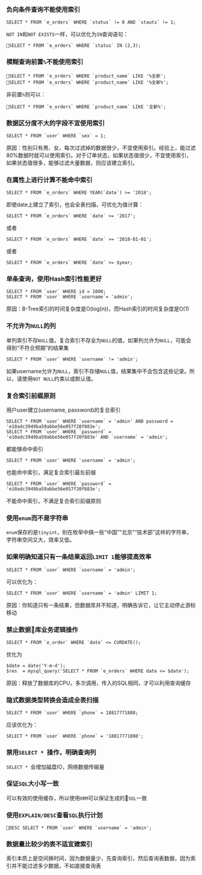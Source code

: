 ### 负向条件查询不能使用索引

```
SELECT * FROM `e_orders` WHERE `status` != 0 AND `stauts` != 1;
```
```NOT IN```和```NOT EXISTS```一样，可以优化为```IN```查询语句：
```
SELECT * FROM `e_orders` WHERE `status` IN (2,3);
```

### 模糊查询前置```%```不能使用索引

```
SELECT * FROM `e_orders` WHERE `product_name` LIKE '%全新';
SELECT * FROM `e_orders` WHERE `product_name` LIKE '%全新%';
```
非前置```%```则可以：
```
SELECT * FROM `e_orders` WHERE `product_name` LIKE '全新%';
```

### 数据区分度不大的字段不宜使用索引

```
SELECT * FROM `user` WHERE `sex` = 1;
```
原因：性别只有男、女，每次过滤掉的数据很少，不宜使用索引。经验上，能过滤80%数据时就可以使用索引。对于订单状态，如果状态值很少，不宜使用索引，如果状态值很多，能够过滤大量数据，则应该建立索引。

### 在属性上进行计算不能命中索引

```
SELECT * FROM `e_orders` WHERE YEAR(`date`) >= '2018';
```
即使date上建立了索引，也会全表扫描，可优化为值计算：
```
SELECT * FROM `e_orders` WHERE `date` >= '2017';
```
或者
```
SELECT * FROM `e_orders` WHERE `date` >= '2018-01-01';
```
或者
```
SELECT * FROM `e_orders` WHERE `date` >= $year;
```

### 单条查询，使用Hash索引性能更好

```
SELECT * FROM `user` WHERE id = 1000;
SELECT * FROM `user` WHERE `username`= 'admin';
```
原因：B-Tree索引的时间复杂度是O(log(n))，而Hash索引的时间复杂度是O(1)

### 不允许为```NULL```的列

单列索引不存```NULL```值，复合索引不存全为```NULL```的值，如果列允许为```NULL```，可能会得到“不符合预期”的结果集
```
SELECT * FROM `user` WHERE `username` != 'admin';
```
如果username允许为```NULL```，索引不存储```NULL```值，结果集中不会包含这些记录。所以，请使用```NOT NULL```约束以或默认值。

### 复合索引前缀原则

用户user建立(username, password)的复合索引
```
SELECT * FROM `user` WHERE `username` = 'admin' AND password = 'e10adc3949ba59abbe56e057f20f883e';
SELECT * FROM `user` WHERE `password` = 'e10adc3949ba59abbe56e057f20f883e' AND `username` = 'admin';
```
都能够命中索引
```
SELECT * FROM `user` WHERE `username` = 'admin';
```
也能命中索引，满足复合索引最左前缀
```
SELECT * FROM `user` WHERE `password` = 'e10adc3949ba59abbe56e057f20f883e';
```
不能命中索引，不满足复合索引前缀原则

### 使用```enum```而不是字符串

```enum```保存的是```tinyint```，别在枚举中搞一些“中国”“北京”“技术部”这样的字符串，字符串空间又大，效率又低。

### 如果明确知道只有一条结果返回```LIMIT 1```能够提高效率

```
SELECT * FROM `user` WHERE `username` = 'admin';
```
可以优化为：
```
SELECT * FROM `user` WHERE `username` = 'admin' LIMIT 1;
```
原因：你知道只有一条结果，但数据库并不知道，明确告诉它，让它主动停止游标移动

### 禁止数据库业务逻辑操作

```
SELECT * FROM `e_order` WHERE `date` <= CURDATE();
```
优化为
```
$date = date('Y-m-d');
$res  = mysql_query('SELECT * FROM `e_orders` WHERE date <= $date');
```
原因：释放了数据库的CPU，多次调用，传入的SQL相同，才可以利用查询缓存

### 隐式数据类型转换会造成全表扫描

```
SELECT * FROM `user` WHERE `phone` = 18817771888;
```
应该优化为：
```
SELECT * FROM `user` WHERE `phone` = '18817771888';
```

### 禁用```SELECT * ```操作，明确查询列

```SELECT * ```会增加磁盘IO，网络数据传输量

### 保证```SQL```大小写一致

可以有效的使用缓存，所以使用```ORM```可以保证生成的```SQL```一致

### 使用```EXPLAIN/DESC```查看```SQL```执行计划

```
DESC SELECT * FROM `user` WHERE `username` = 'admin';
```

### 数据量比较少的表不适宜建索引

索引本质上是空间换时间，因为数据量少，先查询索引，然后查询表数据，因为索引并不能过滤多少数据，不如直接查询表